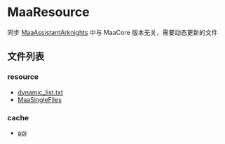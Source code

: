 # MaaResource

同步 [MaaAssistantArknights](https://github.com/MaaAssistantArknights/MaaAssistantArknights) 中与 MaaCore 版本无关，需要动态更新的文件

## 文件列表

### resource

- [dynamic_list.txt](https://ota.maa.plus/MaaAssistantArknights/MaaAssistantArknights/resource/dynamic_list.txt)
- [MaaSingleFiles](https://github.com/MaaAssistantArknights/MaaAssistantArknights/blob/dev/src/MaaWpfGui/Models/ResourceUpdater.cs#L31)

### cache

- [api](https://ota.maa.plus/MaaAssistantArknights/api/resource/)
